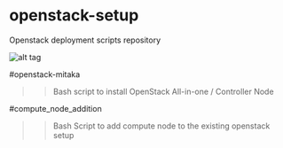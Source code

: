# openstack-setup
Openstack deployment scripts repository

![alt tag](https://image4.owler.com/logo/cloudenablers-_owler_20160229_131450_original.png)


#openstack-mitaka
>>Bash script to install OpenStack All-in-one / Controller Node

#compute_node_addition 
>>Bash Script to add compute node to the existing openstack setup
